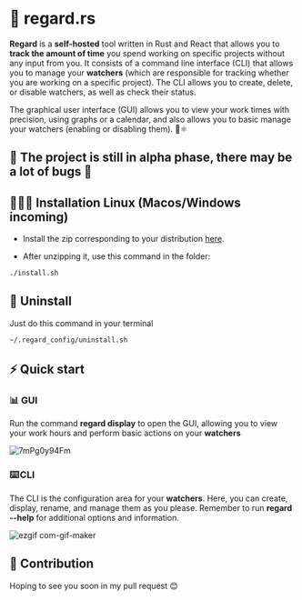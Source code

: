 # 👀 regard.rs

**Regard** is a **self-hosted** tool written in Rust and React that allows you to **track the amount of time** you spend working on specific projects without any input from you. It consists of a command line interface (CLI) that allows you to manage your **watchers** (which are responsible for tracking whether you are working on a specific project). The CLI allows you to create, delete, or disable watchers, as well as check their status.

The graphical user interface (GUI) allows you to view your work times with precision, using graphs or a calendar, and also allows you to basic manage your watchers (enabling or disabling them). 🦀⚛️ 


## 🔨 The project is still in alpha phase, there may be a lot of bugs 🔨
## 👨🏽‍💻 Installation Linux (Macos/Windows incoming)
 - Install the zip corresponding to your distribution <a href='https://github.com/AmineZouitine/regard.rs/releases' target="_blank">here</a>.
 
 - After unzipping it, use this command in the folder:
```sh
./install.sh
```

## 👋 Uninstall

Just do this command in your terminal 
```sh
~/.regard_config/uninstall.sh
```

## ⚡ Quick start



### 📊 GUI 
Run the command **regard display** to open the GUI, allowing you to view your work hours and perform basic actions on your **watchers**

![7mPg0y94Fm](https://user-images.githubusercontent.com/53370597/212724322-e7aba295-d1fd-40ce-bd0a-39f7ecb6c254.gif)




### ⌨️ CLI
The CLI is the configuration area for your **watchers**. Here, you can create, display, rename, and manage them as you please. Remember to run **regard --help** for additional options and information.

![ezgif com-gif-maker](https://user-images.githubusercontent.com/53370597/212031532-83a99f14-a9b3-471c-b62e-54c2a1187aa9.gif)

## 🫵 Contribution

Hoping to see you soon in my pull request 😊
